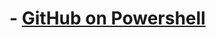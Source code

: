 # - [GitHub on Powershell](https://powershellisfun.com/2023/06/26/how-to-create-and-use-your-own-powershell-github-repository/)
